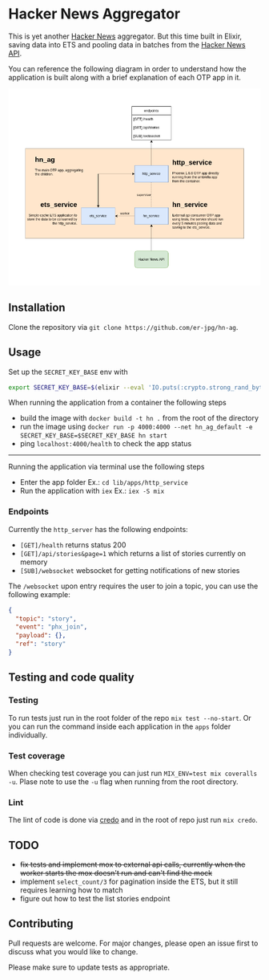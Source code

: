 # Hacker News Aggregator

This is yet another [Hacker News](https://news.ycombinator.com/) aggregator. But this time built in Elixir, saving data into ETS and pooling data in batches from the [Hacker News API](https://github.com/HackerNews/API).

You can reference the following diagram in order to understand how the application is built along with a brief explanation of each OTP app in it.

![App diagram](app_diagram.png)

## Installation

Clone the repository via `git clone https://github.com/er-jpg/hn-ag`.

## Usage

Set up the `SECRET_KEY_BASE` env with

```bash
export SECRET_KEY_BASE=$(elixir --eval 'IO.puts(:crypto.strong_rand_bytes(64) |> Base.encode64(padding: false))')
```

When running the application from a container the following steps
 - build the image with `docker build -t hn .` from the root of the directory
 - run the image using `docker run -p 4000:4000 --net hn_ag_default -e SECRET_KEY_BASE=$SECRET_KEY_BASE hn start`
 - ping `localhost:4000/health` to check the app status

---

Running the application via terminal use the following steps

 - Enter the app folder Ex.: `cd lib/apps/http_service`
 - Run the application with `iex` Ex.: `iex -S mix`


### Endpoints

Currently the `http_server` has the following endpoints:
  - `[GET]/health` returns status 200
  - `[GET]/api/stories&page=1` which returns a list of stories currently on memory
  - `[SUB]/websocket` websocket for getting notifications of new stories

The `/websocket` upon entry requires the user to join a topic, you can use the following example: 

```json
{
  "topic": "story",
  "event": "phx_join",
  "payload": {},
  "ref": "story"
}
```

## Testing and code quality

### Testing
To run tests just run in the root folder of the repo `mix test --no-start`. Or you can run the command inside each application in the `apps` folder individually.

### Test coverage
When checking test coverage you can just run `MIX_ENV=test mix coveralls -u`. Plase note to use the `-u` flag when running from the root directory.

### Lint
The lint of code is done via [credo](https://github.com/rrrene/credo) and in the root of repo just run `mix credo`.


## TODO

  * ~~fix tests and implement mox to external api calls, currently when the worker starts the mox doesn't run and can't find the mock~~
  * implement `select_count/3` for pagination inside the ETS, but it still requires learning how to match
  * figure out how to test the list stories endpoint


## Contributing
Pull requests are welcome. For major changes, please open an issue first to discuss what you would like to change.

Please make sure to update tests as appropriate.
